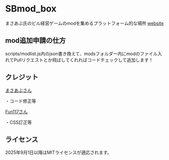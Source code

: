 # SBmod_box

まさあぶ氏のビル経営ゲームのmodを集めるプラットフォーム的な場所
[website](https://dmmo-com-jp.github.io/SBmod_box/index.html)
## mod追加申請の仕方
scripts/modlist.js内のjson書き換えて、modsフォルダー内にmodのファイル入れてPullリクエストとか飛ばしてくれればコードチェックして追加します！
## クレジット
[まさあぶさん](https://github.com/Masaabu)

・コード修正等

[Fun117さん](https://github.com/Fun117)

・CSS訂正等

## ライセンス
2025年9月1日以降はMITライセンスが適応されます。

